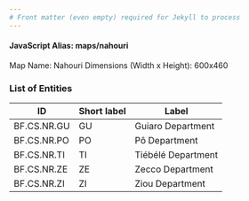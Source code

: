 ```yaml
---
# Front matter (even empty) required for Jekyll to process
---
```


#### JavaScript Alias: maps/nahouri

Map Name: Nahouri
Dimensions (Width x Height): 600x460

### List of Entities

ID | Short label | Label
---|---|---|
BF.CS.NR.GU|GU|Guiaro Department
BF.CS.NR.PO|PO|Pô Department
BF.CS.NR.TI|TI|Tiébélé Department
BF.CS.NR.ZE|ZE|Zecco Department
BF.CS.NR.ZI|ZI|Ziou Department
